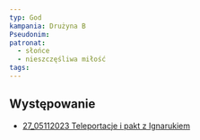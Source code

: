 ```yaml
---
typ: God
kampania: Drużyna B
Pseudonim: 
patronat:
  - słońce
  - nieszczęśliwa miłość
tags: 
---
```


## Występowanie
- [27_05112023 Teleportacje i pakt z Ignarukiem](../sesje/27_05112023%20Teleportacje%20i%20pakt%20z%20Ignarukiem.md)





